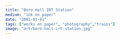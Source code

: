 ```yaml
---
title: "Boro Hall IRT Station"
medium: "ink on paper"
date: "2001-01-01"
tags: ["works on paper", "photography","trains"]
image: "art/boro-hall-irt-station.jpg"
---
```

